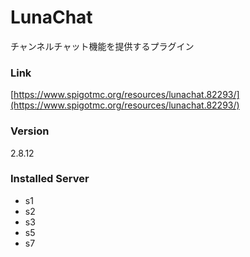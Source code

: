 # LunaChat
チャンネルチャット機能を提供するプラグイン

### Link
[https://www.spigotmc.org/resources/lunachat.82293/](https://www.spigotmc.org/resources/lunachat.82293/)

### Version
2.8.12

### Installed Server
- s1
- s2
- s3
- s5
- s7
